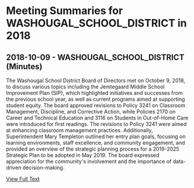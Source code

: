 # Meeting Summaries for WASHOUGAL_SCHOOL_DISTRICT in 2018

## 2018-10-09 - WASHOUGAL_SCHOOL_DISTRICT (Minutes)

The Washougal School District Board of Directors met on October 9, 2018, to discuss various topics including the Jemtegaard Middle School Improvement Plan (SIP), which highlighted initiatives and successes from the previous school year, as well as current programs aimed at supporting student equity. The board approved revisions to Policy 3241 on Classroom Management, Discipline, and Corrective Action, while Policies 2170 on Career and Technical Education and 3116 on Students in Out-of-Home Care were introduced for first readings. The revisions to Policy 3241 were aimed at enhancing classroom management practices. Additionally, Superintendent Mary Templeton outlined her entry plan goals, focusing on learning environments, staff excellence, and community engagement, and provided an overview of the strategic planning process for a 2019-2025 Strategic Plan to be adopted in May 2019. The board expressed appreciation for the community's involvement and the importance of data-driven decision-making.

[View Full Text](https://raw.githubusercontent.com/VoronoiPerspectives/WashingtonStateSchoolBoardExplorer/refs/heads/main/data/countries/usa/states/wa/counties/clark/school_boards/washougal_school_district/2018/processed/2018-10-09-minutes.txt)

